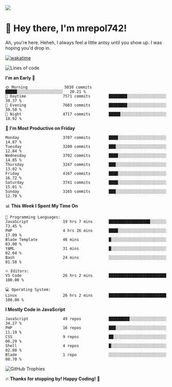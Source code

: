 ![](https://media.tenor.com/FUEC3dPyVhEAAAAM/welcome-back-minions.gif)

# 👋 Hey there, I'm mrepol742!
Ah, you're here. Heheh, 
I always feel a little antsy until you show up. I was hoping you'd drop in.

[![wakatime](https://wakatime.com/badge/user/8ad4afa2-1a56-40d1-a949-4663473915b6.svg)](https://wakatime.com/@mrepol742)

<!--START_SECTION:mrepol742-->
![Lines of code](https://img.shields.io/badge/From%20Hello%20World%20I%27ve%20Written-19.9%20million%20lines%20of%20code-blue)

**I'm an Early 🐤** 

```text
🌞 Morning                5038 commits        █████░░░░░░░░░░░░░░░░░░░░   20.21 % 
🌆 Daytime                7571 commits        ████████░░░░░░░░░░░░░░░░░   30.37 % 
🌃 Evening                7603 commits        ████████░░░░░░░░░░░░░░░░░   30.50 % 
🌙 Night                  4717 commits        █████░░░░░░░░░░░░░░░░░░░░   18.92 % 
```
📅 **I'm Most Productive on Friday** 

```text
Monday                   3707 commits        ████░░░░░░░░░░░░░░░░░░░░░   14.87 % 
Tuesday                  3200 commits        ███░░░░░░░░░░░░░░░░░░░░░░   12.84 % 
Wednesday                3702 commits        ████░░░░░░░░░░░░░░░░░░░░░   14.85 % 
Thursday                 3247 commits        ███░░░░░░░░░░░░░░░░░░░░░░   13.02 % 
Friday                   4167 commits        ████░░░░░░░░░░░░░░░░░░░░░   16.72 % 
Saturday                 3741 commits        ████░░░░░░░░░░░░░░░░░░░░░   15.01 % 
Sunday                   3165 commits        ███░░░░░░░░░░░░░░░░░░░░░░   12.70 % 
```


📊 **This Week I Spent My Time On** 

```text
💬 Programming Languages: 
JavaScript               19 hrs 7 mins       ██████████████████░░░░░░░   73.45 % 
PHP                      4 hrs 26 mins       ████░░░░░░░░░░░░░░░░░░░░░   17.09 % 
Blade Template           46 mins             █░░░░░░░░░░░░░░░░░░░░░░░░   03.00 % 
YAML                     31 mins             █░░░░░░░░░░░░░░░░░░░░░░░░   02.04 % 
Bash                     24 mins             ░░░░░░░░░░░░░░░░░░░░░░░░░   01.58 % 

🔥 Editors: 
VS Code                  26 hrs 2 mins       █████████████████████████   100.00 % 

💻 Operating System: 
Linux                    26 hrs 2 mins       █████████████████████████   100.00 % 
```

**I Mostly Code in JavaScript** 

```text
JavaScript               49 repos            █████████░░░░░░░░░░░░░░░░   34.27 % 
PHP                      16 repos            ███░░░░░░░░░░░░░░░░░░░░░░   11.19 % 
CSS                      9 repos             ██░░░░░░░░░░░░░░░░░░░░░░░   06.29 % 
Shell                    4 repos             █░░░░░░░░░░░░░░░░░░░░░░░░   02.80 % 
Blade                    1 repo              ░░░░░░░░░░░░░░░░░░░░░░░░░   00.70 % 
```




<!--END_SECTION:mrepol742-->

![GitHub Trophies](https://github-profile-trophy.vercel.app/?username=mrepol742&theme=dracula)

🔥 **Thanks for stopping by! Happy Coding!** 🚀
